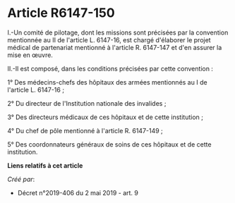 # Article R6147-150

I.-Un comité de pilotage, dont les missions sont précisées par la convention mentionnée au II de l'article L. 6147-16, est
chargé d'élaborer le projet médical de partenariat mentionné à l'article R. 6147-147 et d'en assurer la mise en œuvre.

II.-Il est composé, dans les conditions précisées par cette convention :

1° Des médecins-chefs des hôpitaux des armées mentionnés au I de l'article L. 6147-16 ;

2° Du directeur de l'Institution nationale des invalides ;

3° Des directeurs médicaux de ces hôpitaux et de cette institution ;

4° Du chef de pôle mentionné à l'article R. 6147-149 ;

5° Des coordonnateurs généraux de soins de ces hôpitaux et de cette institution.

**Liens relatifs à cet article**

_Créé par_:

  - Décret n°2019-406 du 2 mai 2019 - art. 9
